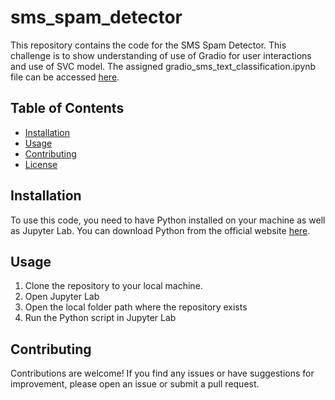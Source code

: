 # sms_spam_detector

This repository contains the code for the SMS Spam Detector.  This challenge is to show understanding of use of Gradio for user interactions and use of SVC model.  The assigned gradio_sms_text_classification.ipynb file can be accessed [here](https://github.com/dailyinvention/sms_spam_detector/blob/main/gradio_sms_text_classification.ipynb).

## Table of Contents

- [Installation](#installation)
- [Usage](#usage)
- [Contributing](#contributing)
- [License](#license)

## Installation

To use this code, you need to have Python installed on your machine as well as Jupyter Lab. You can download Python from the official website [here](https://www.python.org/downloads/).

## Usage

1. Clone the repository to your local machine.
2. Open Jupyter Lab
3. Open the local folder path where the repository exists
3. Run the Python script in Jupyter Lab

## Contributing

Contributions are welcome! If you find any issues or have suggestions for improvement, please open an issue or submit a pull request.